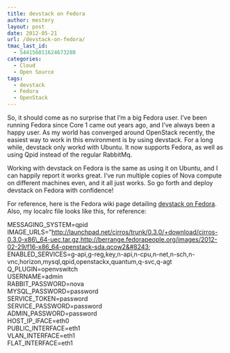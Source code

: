 ```yaml
---
title: devstack on Fedora
author: mestery
layout: post
date: 2012-05-21
url: /devstack-on-fedora/
tmac_last_id:
  - 544156011624673280
categories:
  - Cloud
  - Open Source
tags:
  - devstack
  - Fedora
  - OpenStack
---
```

So, it should come as no surprise that I&#8217;m a big Fedora user. I&#8217;ve been running Fedora since Core 1 came out years ago, and I&#8217;ve always been a happy user. As my world has converged around OpenStack recently, the easiest way to work in this environment is by using devstack. For a long while, devstack only workd with Ubuntu. It now supports Fedora, as well as using Qpid instead of the regular RabbitMq.

Working with devstack on Fedora is the same as using it on Ubuntu, and I can happily report it works great. I&#8217;ve run multiple copies of Nova compute on different machines even, and it all just works. So go forth and deploy devstack on Fedora with confidence!

For reference, here is the Fedora wiki page detailing <a title="devstack on Fedora" href="http://fedoraproject.org/wiki/OpenStack_devstack" target="_blank">devstack on Fedora</a>. Also, my localrc file looks like this, for reference:

MESSAGING_SYSTEM=qpid  
IMAGE\_URLS=&#8221;http://launchpad.net/cirros/trunk/0.3.0/+download/cirros-0.3.0-x86\_64-uec.tar.gz,http://berrange.fedorapeople.org/images/2012-02-29/f16-x86_64-openstack-sda.qcow2&#8243;  
ENABLED_SERVICES=g-api,g-reg,key,n-api,n-cpu,n-net,n-sch,n-vnc,horizon,mysql,qpid,openstackx,quantum,q-svc,q-agt  
Q_PLUGIN=openvswitch  
USERNAME=admin  
RABBIT_PASSWORD=nova  
MYSQL_PASSWORD=password  
SERVICE_TOKEN=password  
SERVICE_PASSWORD=password  
ADMIN_PASSWORD=password  
HOST\_IP\_IFACE=eth0  
PUBLIC_INTERFACE=eth1  
VLAN_INTERFACE=eth1  
FLAT_INTERFACE=eth1